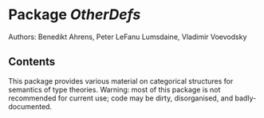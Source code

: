 Package *OtherDefs*
===================================================

Authors: Benedikt Ahrens, Peter LeFanu Lumsdaine, Vladimir Voevodsky


Contents
--------

This package provides various material on categorical structures for semantics of type theories.  Warning: most of this package is not recommended for current use; code may be dirty, disorganised, and badly-documented.